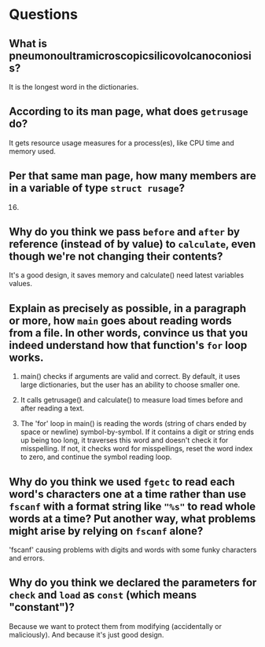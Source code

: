 # Questions

## What is pneumonoultramicroscopicsilicovolcanoconiosis?

It is the longest word in the dictionaries.

## According to its man page, what does `getrusage` do?

It gets resource usage measures for a process(es), like CPU time and memory used.

## Per that same man page, how many members are in a variable of type `struct rusage`?

16.

## Why do you think we pass `before` and `after` by reference (instead of by value) to `calculate`, even though we're not changing their contents?

It's a good design, it saves memory and calculate() need latest variables values.

## Explain as precisely as possible, in a paragraph or more, how `main` goes about reading words from a file. In other words, convince us that you indeed understand how that function's `for` loop works.

1. main() checks if arguments are valid and correct. By default, it uses large dictionaries, but the user
has an ability to choose smaller one. 

2. It calls getrusage() and calculate() to measure load times before and after reading a text.

3. The 'for' loop in main() is reading the words (string of chars ended by space or newline) symbol-by-symbol. 
If it contains a digit or string ends up being too long, it traverses this word and doesn't check it for misspelling.
If not, it checks word for misspellings, reset the word index to zero, and continue the symbol reading loop.

## Why do you think we used `fgetc` to read each word's characters one at a time rather than use `fscanf` with a format string like `"%s"` to read whole words at a time? Put another way, what problems might arise by relying on `fscanf` alone?

'fscanf' causing problems with digits and words with some funky characters and errors.

## Why do you think we declared the parameters for `check` and `load` as `const` (which means "constant")?

Because we want to protect them from modifying (accidentally or maliciously). And because it's just good design.
